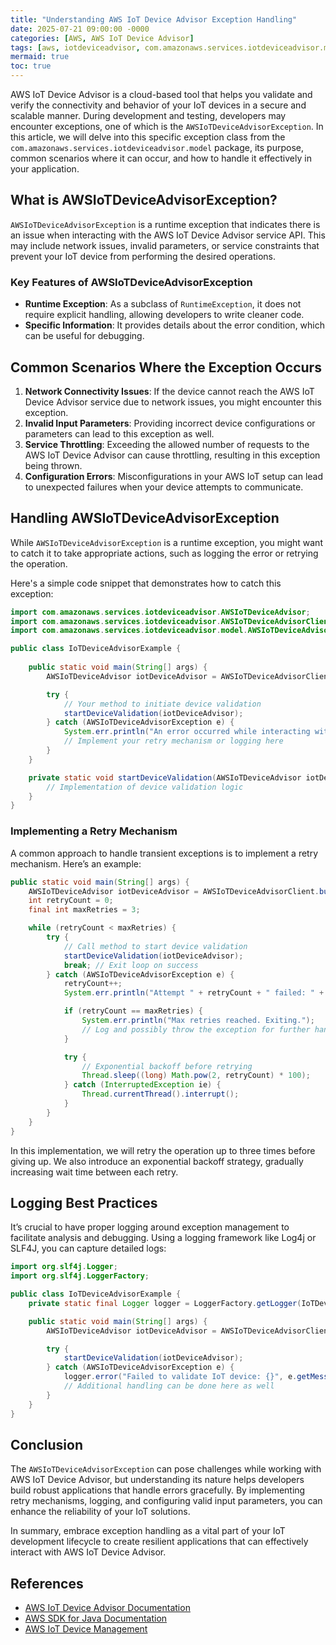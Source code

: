 ```yaml
---
title: "Understanding AWS IoT Device Advisor Exception Handling"
date: 2025-07-21 09:00:00 -0000
categories: [AWS, AWS IoT Device Advisor]
tags: [aws, iotdeviceadvisor, com.amazonaws.services.iotdeviceadvisor.model]
mermaid: true
toc: true
---
```



AWS IoT Device Advisor is a cloud-based tool that helps you validate and verify the connectivity and behavior of your IoT devices in a secure and scalable manner. During development and testing, developers may encounter exceptions, one of which is the `AWSIoTDeviceAdvisorException`. In this article, we will delve into this specific exception class from the `com.amazonaws.services.iotdeviceadvisor.model` package, its purpose, common scenarios where it can occur, and how to handle it effectively in your application.

## What is AWSIoTDeviceAdvisorException?

`AWSIoTDeviceAdvisorException` is a runtime exception that indicates there is an issue when interacting with the AWS IoT Device Advisor service API. This may include network issues, invalid parameters, or service constraints that prevent your IoT device from performing the desired operations.

### Key Features of AWSIoTDeviceAdvisorException

- **Runtime Exception**: As a subclass of `RuntimeException`, it does not require explicit handling, allowing developers to write cleaner code.
- **Specific Information**: It provides details about the error condition, which can be useful for debugging.

## Common Scenarios Where the Exception Occurs

1. **Network Connectivity Issues**: If the device cannot reach the AWS IoT Device Advisor service due to network issues, you might encounter this exception.
2. **Invalid Input Parameters**: Providing incorrect device configurations or parameters can lead to this exception as well.
3. **Service Throttling**: Exceeding the allowed number of requests to the AWS IoT Device Advisor can cause throttling, resulting in this exception being thrown.
4. **Configuration Errors**: Misconfigurations in your AWS IoT setup can lead to unexpected failures when your device attempts to communicate.

## Handling AWSIoTDeviceAdvisorException

While `AWSIoTDeviceAdvisorException` is a runtime exception, you might want to catch it to take appropriate actions, such as logging the error or retrying the operation. 

Here's a simple code snippet that demonstrates how to catch this exception:

```java
import com.amazonaws.services.iotdeviceadvisor.AWSIoTDeviceAdvisor;
import com.amazonaws.services.iotdeviceadvisor.AWSIoTDeviceAdvisorClient;
import com.amazonaws.services.iotdeviceadvisor.model.AWSIoTDeviceAdvisorException;

public class IoTDeviceAdvisorExample {
    
    public static void main(String[] args) {
        AWSIoTDeviceAdvisor iotDeviceAdvisor = AWSIoTDeviceAdvisorClient.builder().build();

        try {
            // Your method to initiate device validation
            startDeviceValidation(iotDeviceAdvisor);
        } catch (AWSIoTDeviceAdvisorException e) {
            System.err.println("An error occurred while interacting with AWS IoT Device Advisor: " + e.getMessage());
            // Implement your retry mechanism or logging here
        }
    }

    private static void startDeviceValidation(AWSIoTDeviceAdvisor iotDeviceAdvisor) {
        // Implementation of device validation logic
    }
}
```

### Implementing a Retry Mechanism

A common approach to handle transient exceptions is to implement a retry mechanism. Here’s an example:

```java
public static void main(String[] args) {
    AWSIoTDeviceAdvisor iotDeviceAdvisor = AWSIoTDeviceAdvisorClient.builder().build();
    int retryCount = 0;
    final int maxRetries = 3;

    while (retryCount < maxRetries) {
        try {
            // Call method to start device validation
            startDeviceValidation(iotDeviceAdvisor);
            break; // Exit loop on success
        } catch (AWSIoTDeviceAdvisorException e) {
            retryCount++;
            System.err.println("Attempt " + retryCount + " failed: " + e.getMessage());

            if (retryCount == maxRetries) {
                System.err.println("Max retries reached. Exiting.");
                // Log and possibly throw the exception for further handling
            }

            try {
                // Exponential backoff before retrying
                Thread.sleep((long) Math.pow(2, retryCount) * 100);
            } catch (InterruptedException ie) {
                Thread.currentThread().interrupt();
            }
        }
    }
}
```

In this implementation, we will retry the operation up to three times before giving up. We also introduce an exponential backoff strategy, gradually increasing wait time between each retry.

## Logging Best Practices

It’s crucial to have proper logging around exception management to facilitate analysis and debugging. Using a logging framework like Log4j or SLF4J, you can capture detailed logs:

```java
import org.slf4j.Logger;
import org.slf4j.LoggerFactory;

public class IoTDeviceAdvisorExample {
    private static final Logger logger = LoggerFactory.getLogger(IoTDeviceAdvisorExample.class);

    public static void main(String[] args) {
        AWSIoTDeviceAdvisor iotDeviceAdvisor = AWSIoTDeviceAdvisorClient.builder().build();

        try {
            startDeviceValidation(iotDeviceAdvisor);
        } catch (AWSIoTDeviceAdvisorException e) {
            logger.error("Failed to validate IoT device: {}", e.getMessage(), e);
            // Additional handling can be done here as well
        }
    }
}
```

## Conclusion

The `AWSIoTDeviceAdvisorException` can pose challenges while working with AWS IoT Device Advisor, but understanding its nature helps developers build robust applications that handle errors gracefully. By implementing retry mechanisms, logging, and configuring valid input parameters, you can enhance the reliability of your IoT solutions.

In summary, embrace exception handling as a vital part of your IoT development lifecycle to create resilient applications that can effectively interact with AWS IoT Device Advisor.

## References

- [AWS IoT Device Advisor Documentation](https://docs.aws.amazon.com/iot/latest/developerguide/iot-device-advisor.html)
- [AWS SDK for Java Documentation](https://docs.aws.amazon.com/sdk-for-java/latest/developer-guide/welcome.html)
- [AWS IoT Device Management](https://aws.amazon.com/iot/device-management/)